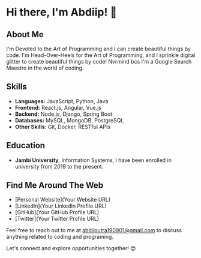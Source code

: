 
# Hi there, I'm Abdiip! 👋

## About Me
I'm Devoted to the Art of Programming and I can create beautiful things by code. 
I'm Head-Over-Heels for the Art of Programming, and I sprinkle digital glitter to create beautiful things by code!
Nvrmind bcs I'm a Google Search Maestro in the world of coding.
## Skills

- **Languages:** JavaScript, Python, Java
- **Frontend:** React.js, Angular, Vue.js
- **Backend:** Node.js, Django, Spring Boot
- **Databases:** MySQL, MongoDB, PostgreSQL
- **Other Skills:** Git, Docker, RESTful APIs


## Education
- **Jambi University**, Information Systems, I have been enrolled in university from 2019 to the present.

## Find Me Around The Web
- [Personal Website](Your Website URL)
- [LinkedIn](Your LinkedIn Profile URL)
- [GitHub](Your GitHub Profile URL)
- [Twitter](Your Twitter Profile URL)

Feel free to reach out to me at abdiiputra190901@gmail.com to discuss anything related to coding and programing.

Let's connect and explore opportunities together! 😊
